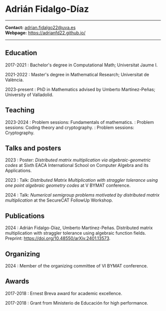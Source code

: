 
# Adrián Fidalgo-Díaz

----

**Contact:** <adrian.fidalgo22@uva.es>\
**Webpage:** <https://adrianfd22.github.io/>

----

## Education

2017-2021
:   Bachelor's degree in Computational Math; Universitat Jaume I.

2021-2022
:   Master's degree in Mathematical Research; Universitat de València.

2023-present
:   PhD in Mathematics advised by Umberto Martínez-Peñas; University of Valladolid.

## Teaching

2023-2024
:   Problem sessions: Fundamentals of mathematics.
:   Problem sessions: Coding theory and cryptography.
:   Problem sessions: Cryptography.

## Talks and posters

2023
:   Poster: *Distributed matrix multiplication via algebraic-geometric codes* at Sixth EACA International School on Computer Algebra and its Applications.

2023
:   Talk: *Distributed Matrix Multiplication with straggler tolerance using one point algebraic geometry codes* at V BYMAT conference.

2024
:   Talk: *Numerical semigroup problems motivated by distributed matrix
multiplication* at the SecureCAT Follow­Up Workshop.


## Publications

2024
:   Adrián Fidalgo-Díaz, Umberto Martínez-Peñas. Distributed matrix multiplication with straggler tolerance using algebraic function fields. Preprint: <https://doi.org/10.48550/arXiv.2401.13573>.

## Organizing
2024
:   Member of the organizing committee of VI BYMAT conference.

## Awards

2017-2018
:   Ernest Breva award for academic excellence.

2017-2018
:   Grant from Ministerio de Educación for high performance.
